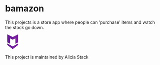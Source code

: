 # bamazon

This projects is a store app where people can 'purchase' items and watch the stock go down.

![alt text](https://github.com/adam-p/markdown-here/raw/master/src/common/images/icon48.png "Bamazon")


This project is maintained by Alicia Stack
